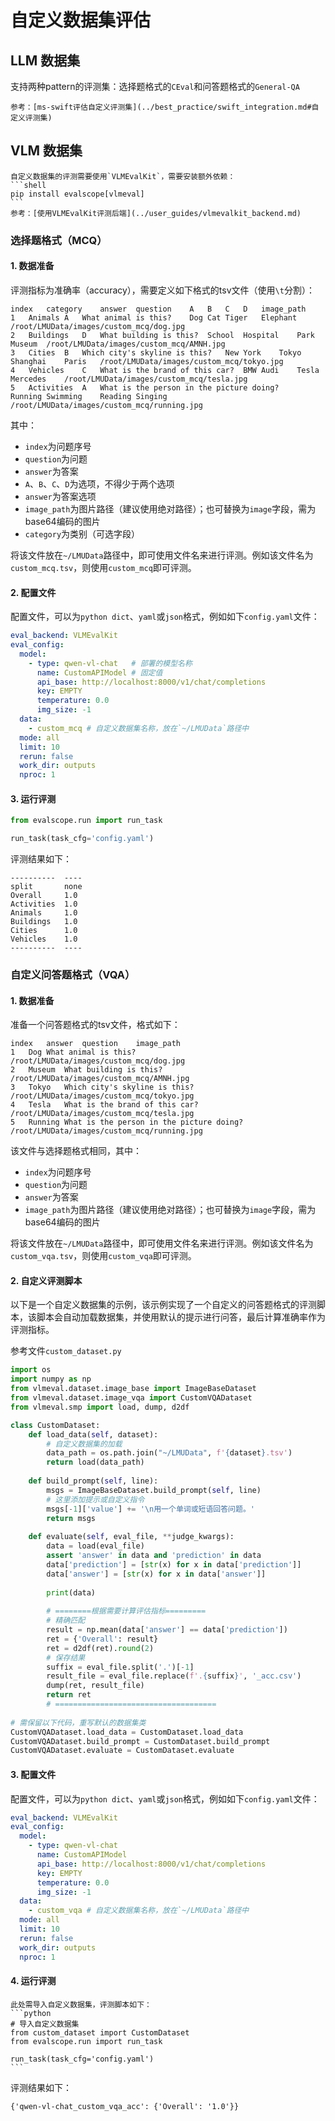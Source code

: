 # 自定义数据集评估

## LLM 数据集

支持两种pattern的评测集：选择题格式的`CEval`和问答题格式的`General-QA`

```{seealso}
参考：[ms-swift评估自定义评测集](../best_practice/swift_integration.md#自定义评测集)
```


## VLM 数据集

````{seealso}
自定义数据集的评测需要使用`VLMEvalKit`，需要安装额外依赖：
```shell
pip install evalscope[vlmeval]
```
参考：[使用VLMEvalKit评测后端](../user_guides/vlmevalkit_backend.md)
````

### 选择题格式（MCQ）

#### 1. 数据准备
评测指标为准确率（accuracy），需要定义如下格式的tsv文件（使用`\t`分割）：
```text
index	category	answer	question	A	B	C	D	image_path
1	Animals	A	What animal is this?	Dog	Cat	Tiger	Elephant	/root/LMUData/images/custom_mcq/dog.jpg
2	Buildings	D	What building is this?	School	Hospital	Park	Museum	/root/LMUData/images/custom_mcq/AMNH.jpg
3	Cities	B	Which city's skyline is this?	New York	Tokyo	Shanghai	Paris	/root/LMUData/images/custom_mcq/tokyo.jpg
4	Vehicles	C	What is the brand of this car?	BMW	Audi	Tesla	Mercedes	/root/LMUData/images/custom_mcq/tesla.jpg
5	Activities	A	What is the person in the picture doing?	Running	Swimming	Reading	Singing	/root/LMUData/images/custom_mcq/running.jpg
```
其中：
- `index`为问题序号
- `question`为问题
- `answer`为答案
- `A`、`B`、`C`、`D`为选项，不得少于两个选项
- `answer`为答案选项
- `image_path`为图片路径（建议使用绝对路径）；也可替换为`image`字段，需为base64编码的图片
- `category`为类别（可选字段）

将该文件放在`~/LMUData`路径中，即可使用文件名来进行评测。例如该文件名为`custom_mcq.tsv`，则使用`custom_mcq`即可评测。

#### 2. 配置文件
配置文件，可以为`python dict`、`yaml`或`json`格式，例如如下`config.yaml`文件：
```yaml
eval_backend: VLMEvalKit
eval_config:
  model: 
    - type: qwen-vl-chat   # 部署的模型名称
      name: CustomAPIModel # 固定值
      api_base: http://localhost:8000/v1/chat/completions
      key: EMPTY
      temperature: 0.0
      img_size: -1
  data:
    - custom_mcq # 自定义数据集名称，放在`~/LMUData`路径中
  mode: all
  limit: 10
  rerun: false
  work_dir: outputs
  nproc: 1
```
#### 3. 运行评测

```python
from evalscope.run import run_task

run_task(task_cfg='config.yaml')
```

评测结果如下：
```text
----------  ----
split       none
Overall     1.0
Activities  1.0
Animals     1.0
Buildings   1.0
Cities      1.0
Vehicles    1.0
----------  ----
```

### 自定义问答题格式（VQA）

#### 1. 数据准备

准备一个问答题格式的tsv文件，格式如下：
```text
index	answer	question	image_path
1	Dog	What animal is this?	/root/LMUData/images/custom_mcq/dog.jpg
2	Museum	What building is this?	/root/LMUData/images/custom_mcq/AMNH.jpg
3	Tokyo	Which city's skyline is this?	/root/LMUData/images/custom_mcq/tokyo.jpg
4	Tesla	What is the brand of this car?	/root/LMUData/images/custom_mcq/tesla.jpg
5	Running	What is the person in the picture doing?	/root/LMUData/images/custom_mcq/running.jpg
```
该文件与选择题格式相同，其中：
- `index`为问题序号
- `question`为问题
- `answer`为答案
- `image_path`为图片路径（建议使用绝对路径）；也可替换为`image`字段，需为base64编码的图片

将该文件放在`~/LMUData`路径中，即可使用文件名来进行评测。例如该文件名为`custom_vqa.tsv`，则使用`custom_vqa`即可评测。

#### 2. 自定义评测脚本

以下是一个自定义数据集的示例，该示例实现了一个自定义的问答题格式的评测脚本，该脚本会自动加载数据集，并使用默认的提示进行问答，最后计算准确率作为评测指标。

参考文件`custom_dataset.py`

```python
import os
import numpy as np
from vlmeval.dataset.image_base import ImageBaseDataset
from vlmeval.dataset.image_vqa import CustomVQADataset
from vlmeval.smp import load, dump, d2df

class CustomDataset:
    def load_data(self, dataset):
        # 自定义数据集的加载
        data_path = os.path.join("~/LMUData", f'{dataset}.tsv')
        return load(data_path)
        
    def build_prompt(self, line):
        msgs = ImageBaseDataset.build_prompt(self, line)
        # 这里添加提示或自定义指令
        msgs[-1]['value'] += '\n用一个单词或短语回答问题。'
        return msgs
    
    def evaluate(self, eval_file, **judge_kwargs):
        data = load(eval_file)
        assert 'answer' in data and 'prediction' in data
        data['prediction'] = [str(x) for x in data['prediction']]
        data['answer'] = [str(x) for x in data['answer']]
        
        print(data)
        
        # ========根据需要计算评估指标=========
        # 精确匹配
        result = np.mean(data['answer'] == data['prediction'])
        ret = {'Overall': result}
        ret = d2df(ret).round(2)
        # 保存结果
        suffix = eval_file.split('.')[-1]
        result_file = eval_file.replace(f'.{suffix}', '_acc.csv')
        dump(ret, result_file)
        return ret
        # ====================================
        
# 需保留以下代码，重写默认的数据集类
CustomVQADataset.load_data = CustomDataset.load_data
CustomVQADataset.build_prompt = CustomDataset.build_prompt
CustomVQADataset.evaluate = CustomDataset.evaluate
```

#### 3. 配置文件
配置文件，可以为`python dict`、`yaml`或`json`格式，例如如下`config.yaml`文件：
```yaml
eval_backend: VLMEvalKit
eval_config:
  model: 
    - type: qwen-vl-chat   
      name: CustomAPIModel 
      api_base: http://localhost:8000/v1/chat/completions
      key: EMPTY
      temperature: 0.0
      img_size: -1
  data:
    - custom_vqa # 自定义数据集名称，放在`~/LMUData`路径中
  mode: all
  limit: 10
  rerun: false
  work_dir: outputs
  nproc: 1
```

#### 4. 运行评测
````{note}
此处需导入自定义数据集，评测脚本如下：
```python
# 导入自定义数据集
from custom_dataset import CustomDataset
from evalscope.run import run_task

run_task(task_cfg='config.yaml')
```
````

评测结果如下：
```text
{'qwen-vl-chat_custom_vqa_acc': {'Overall': '1.0'}}
```
